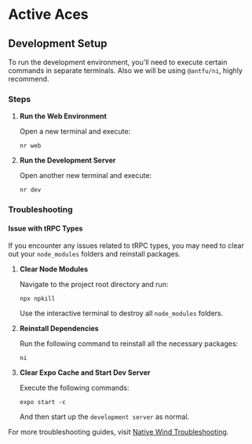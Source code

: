 # Active Aces

## Development Setup

To run the development environment, you'll need to execute certain commands in separate terminals. Also we will be using `@antfu/ni`, highly recommend.

### Steps

1. **Run the Web Environment**

   Open a new terminal and execute:

   ```
   nr web
   ```

2. **Run the Development Server**

   Open another new terminal and execute:

   ```
   nr dev
   ```

### Troubleshooting

#### Issue with tRPC Types

If you encounter any issues related to tRPC types, you may need to clear out your `node_modules` folders and reinstall packages.

1. **Clear Node Modules**

   Navigate to the project root directory and run:

   ```
   npx npkill
   ```

   Use the interactive terminal to destroy all `node_modules` folders.

2. **Reinstall Dependencies**

   Run the following command to reinstall all the necessary packages:

   ```
   ni
   ```

3. **Clear Expo Cache and Start Dev Server**

   Execute the following commands:

   ```
   expo start -c
   ```

   And then start up the `development server` as normal.

For more troubleshooting guides, visit [Native Wind Troubleshooting](https://www.nativewind.dev/guides/troubleshooting).
